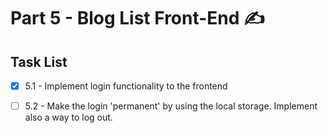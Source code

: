 # Part 5 - Blog List Front-End ✍

## Task List
- [x] 5.1 - Implement login functionality to the frontend
- [ ] 5.2 - Make the login 'permanent' by using the local storage. Implement also a way to log out.

